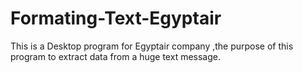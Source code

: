 # Formating-Text-Egyptair
This is a Desktop program for Egyptair company ,the purpose of this program to extract data from a huge text message.
